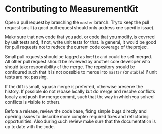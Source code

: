 # Contributing to MeasurementKit

Open a pull request by branching the `master` branch. Try to keep the pull request
small (a good pull request should only address one specific issue).

Make sure that new code that you add, or code that you modify, is covered by unit tests
and, if not, write unit tests for that. In general, it would be good for pull requests
not to reduce the current code coverage of the project.

Small pull requests should be tagged as `hotfix` and could be self merged. All other
pull request should be reviewed by another core developer who should take responsibility
of the merge. The repository should be configured such that it is not possible to
merge into `master` (or `stable`) if unit tests are not passing.

If the diff is small, squash merge is preferred, otherwise preserve the history. If
possible do not rebase locally but do merge and resolve conflicts locally and push the
merge commit, such that the way in which you solved conflicts is visible to others.

Before a release, review the code base, fixing simple bugs directly and opening issues
to describe more complex required fixes and refactoring opportunities. Also during such
review make sure that the documentation is up to date with the code.
